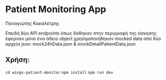 # Patient Monitoring App

Παναγιώτης Κακαλέτρης

Επειδή δύο API endpoints όπως δόθηκαν στην περιγραφή της άσκησης έφερναν μόνο ένα άδειο object χρησιμοποιήθηκαν mocked data από δύο αρχεία json: mock24hData.json & mockDetailPatientData.json

## Χρήση: 
`cd wings-patient-monitor`
`npm install`
`npm run dev`
